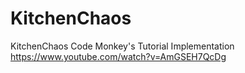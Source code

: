 # KitchenChaos
KitchenChaos Code Monkey's Tutorial Implementation
https://www.youtube.com/watch?v=AmGSEH7QcDg
